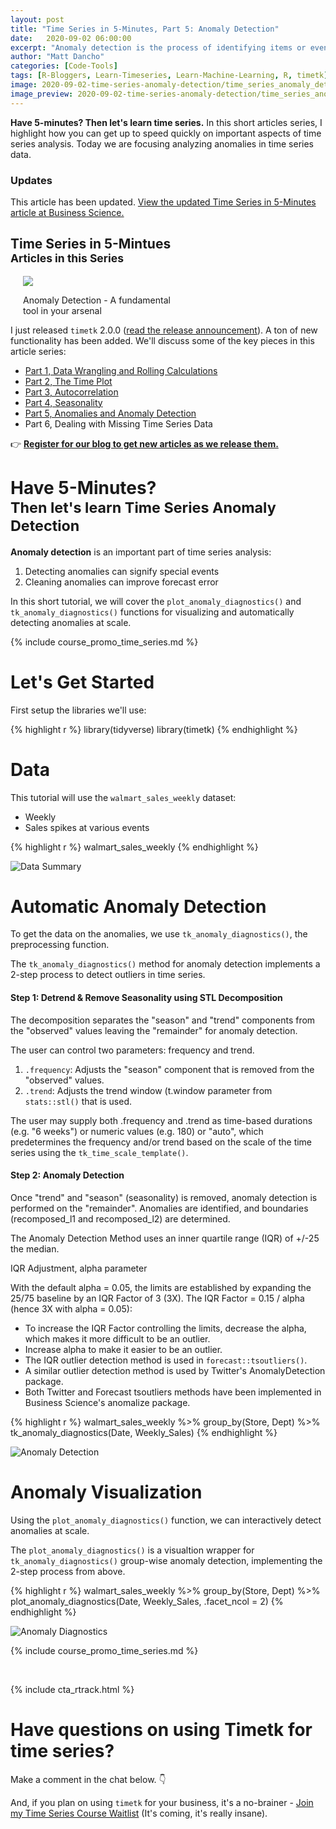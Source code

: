 ```yaml
---
layout: post
title: "Time Series in 5-Minutes, Part 5: Anomaly Detection"
date:   2020-09-02 06:00:00
excerpt: "Anomaly detection is the process of identifying items or events in data sets that are different than the norm. Anomaly detection is an important part of time series analysis: (1) Detecting anomalies can signify special events, and (2) Cleaning anomalies can improve forecast error."
author: "Matt Dancho"
categories: [Code-Tools]
tags: [R-Bloggers, Learn-Timeseries, Learn-Machine-Learning, R, timetk]
image: 2020-09-02-time-series-anomaly-detection/time_series_anomaly_detection_cover.png
image_preview: 2020-09-02-time-series-anomaly-detection/time_series_anomaly_detection_cover.png
---
```




__Have 5-minutes? Then let's learn time series.__ In this short articles series, I highlight how you can get up to speed quickly on important aspects of time series analysis. Today we are focusing analyzing anomalies in time series data.

### Updates

This article has been updated. [View the updated Time Series in 5-Minutes article at Business Science.](https://www.business-science.io/code-tools/2020/09/02/five-minute-time-series-anomaly-detection.html) 

## Time Series in 5-Mintues <br><small>Articles in this Series</small>

<div class="pull-right hidden-xs" style="width:50%; margin-left:20px;">
  <a href="#" target="_blank">
  <img class="img-responsive" src="/assets/2020-09-02-time-series-anomaly-detection/time_series_anomaly_detection_cover.png"> 
  </a>
  <p class="date text-center">Anomaly Detection - A fundamental tool in your arsenal</p>
</div>

I just released `timetk` 2.0.0 ([read the release announcement](https://www.business-science.io/code-tools/2020/06/05/timetk-vesion-2-announcement.html)). A ton of new functionality has been added. We'll discuss some of the key pieces in this article series:

- [Part 1, Data Wrangling and Rolling Calculations](https://www.business-science.io/code-tools/2020/08/19/five-minute-time-series-rolling-calculations.html)
- [Part 2, The Time Plot](https://www.business-science.io/code-tools/2020/06/08/five-minute-time-series-time-plot.html)
- [Part 3, Autocorrelation](https://www.business-science.io/code-tools/2020/06/17/five-minute-time-series-part-2.html)
- [Part 4, Seasonality](https://www.business-science.io/code-tools/2020/08/26/five-minute-time-series-seasonality.html)
- [Part 5, Anomalies and Anomaly Detection](/code-tools/2020/09/02/five-minute-time-series-anomaly-detection.html)
- Part 6, Dealing with Missing Time Series Data

👉 [__Register for our blog to get new articles as we release them.__](https://mailchi.mp/business-science/blog-registration)  

# Have 5-Minutes? <br><small>Then let's learn Time Series Anomaly Detection</small>

__Anomaly detection__ is an important part of time series analysis:

1. Detecting anomalies can signify special events
2. Cleaning anomalies can improve forecast error

In this short tutorial, we will cover the `plot_anomaly_diagnostics()` and `tk_anomaly_diagnostics()` functions for visualizing and automatically detecting anomalies at scale. 


{% include course_promo_time_series.md %}


# Let's Get Started

First setup the libraries we'll use:

{% highlight r %}
library(tidyverse)
library(timetk)
{% endhighlight %}


# Data

This tutorial will use the `walmart_sales_weekly` dataset: 

- Weekly
- Sales spikes at various events 

{% highlight r %}
walmart_sales_weekly
{% endhighlight %}

![Data Summary](/assets/2020-09-02-time-series-anomaly-detection/data_summary.png)



# Automatic Anomaly Detection

To get the data on the anomalies, we use `tk_anomaly_diagnostics()`, the preprocessing function. 

The `tk_anomaly_diagnostics()` method for anomaly detection implements a 2-step process to detect outliers in time series.

#### Step 1: Detrend & Remove Seasonality using STL Decomposition

The decomposition separates the "season" and "trend" components from the "observed" values leaving the "remainder" for anomaly detection.

The user can control two parameters: frequency and trend.

1. `.frequency`: Adjusts the "season" component that is removed from the "observed" values.
2. `.trend`: Adjusts the trend window (t.window parameter from `stats::stl()` that is used.

The user may supply both .frequency and .trend as time-based durations (e.g. "6 weeks") or numeric values (e.g. 180) or "auto", which predetermines the frequency and/or trend based on the scale of the time series using the `tk_time_scale_template()`.

#### Step 2: Anomaly Detection

Once "trend" and "season" (seasonality) is removed, anomaly detection is performed on the "remainder". Anomalies are identified, and boundaries (recomposed_l1 and recomposed_l2) are determined.

The Anomaly Detection Method uses an inner quartile range (IQR) of +/-25 the median.

IQR Adjustment, alpha parameter

With the default alpha = 0.05, the limits are established by expanding the 25/75 baseline by an IQR Factor of 3 (3X). The IQR Factor = 0.15 / alpha (hence 3X with alpha = 0.05):

- To increase the IQR Factor controlling the limits, decrease the alpha, which makes it more difficult to be an outlier.
- Increase alpha to make it easier to be an outlier.
- The IQR outlier detection method is used in `forecast::tsoutliers()`.
- A similar outlier detection method is used by Twitter's AnomalyDetection package.
- Both Twitter and Forecast tsoutliers methods have been implemented in Business Science's anomalize package.

{% highlight r %}
walmart_sales_weekly %>%
  group_by(Store, Dept) %>%
  tk_anomaly_diagnostics(Date, Weekly_Sales)
{% endhighlight %}

![Anomaly Detection](/assets/2020-09-02-time-series-anomaly-detection/automatic_anomaly_detection_summary.png)


# Anomaly Visualization

Using the `plot_anomaly_diagnostics()` function, we can interactively detect anomalies at scale. 

The `plot_anomaly_diagnostics()` is a visualtion wrapper for `tk_anomaly_diagnostics()` group-wise anomaly detection, implementing the 2-step process from above.

{% highlight r %}
walmart_sales_weekly %>%
  group_by(Store, Dept) %>%
  plot_anomaly_diagnostics(Date, Weekly_Sales, .facet_ncol = 2)
{% endhighlight %}

![Anomaly Diagnostics](/assets/2020-09-02-time-series-anomaly-detection/anomaly_diagnostics.png)



{% include course_promo_time_series.md %}

<br>

{% include cta_rtrack.html %}


# Have questions on using Timetk for time series?

Make a comment in the chat below. 👇

And, if you plan on using `timetk` for your business, it's a no-brainer - [Join my Time Series Course Waitlist](https://mailchi.mp/business-science/time-series-forecasting-course-coming-soon) (It's coming, it's really insane). 
